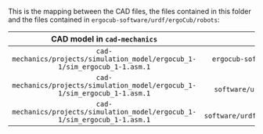 This is the mapping between the CAD files, the files contained in this folder and the files contained in `ergocub-software/urdf/ergoCub/robots`:

| CAD model in `cad-mechanics` | yaml file | csv file | YARP_ROBOT_NAME |
|:----------:|:---------:|:----------:|:--------------:|
| `cad-mechanics/projects/simulation_model/ergocub_1-1/sim_ergocub_1-1.asm.1` | `ergocub-software/urdf/creo2urdf/data/ergocub1_2/ERGOCUB_all_options.yaml` | `ergocub-software/urdf/creo2urdf/data/common/ERGOCUB_joint_all_parameters.csv` | `ergoCubSN002`  |
| `cad-mechanics/projects/simulation_model/ergocub_1-1/sim_ergocub_1-1.asm.1` | `ergocub-software/urdf/creo2urdf/data/ergocub1_2/ERGOCUB_all_options_gazebo.yaml` | `ergocub-software/urdf/creo2urdf/data/common/ERGOCUB_joint_all_parameters.csv` | `ergoCubGazeboV1_2`  |
| `cad-mechanics/projects/simulation_model/ergocub_1-1/sim_ergocub_1-1.asm.1` | `ergocub-software/urdf/creo2urdf/data/ergocub1_2/ERGOCUB_all_options_minContacts.yaml` | `ergocub-software/urdf/creo2urdf/data/common/ERGOCUB_joint_all_parameters.csv` | `ergoCubGazeboV1_2_minContacts`  |
